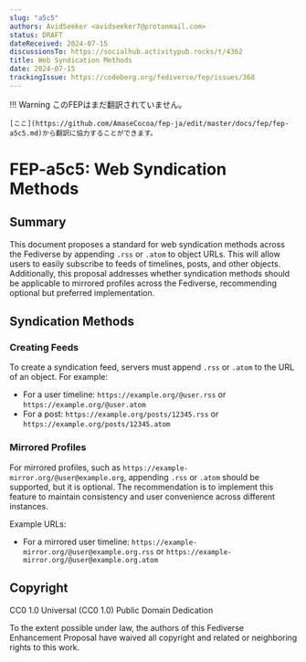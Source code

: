 ```yaml
---
slug: "a5c5"
authors: AvidSeeker <avidseeker7@protonmail.com>
status: DRAFT
dateReceived: 2024-07-15
discussionsTo: https://socialhub.activitypub.rocks/t/4362
title: Web Syndication Methods
date: 2024-07-15
trackingIssue: https://codeberg.org/fediverse/fep/issues/368
---
```

!!! Warning
    このFEPはまだ翻訳されていません。

    [ここ](https://github.com/AmaseCocoa/fep-ja/edit/master/docs/fep/fep-a5c5.md)から翻訳に協力することができます。

# FEP-a5c5: Web Syndication Methods

## Summary

This document proposes a standard for web syndication methods across the
Fediverse by appending `.rss` or `.atom` to object URLs. This will allow users
to easily subscribe to feeds of timelines, posts, and other objects.
Additionally, this proposal addresses whether syndication methods should be
applicable to mirrored profiles across the Fediverse, recommending optional but
preferred implementation.

## Syndication Methods

### Creating Feeds

To create a syndication feed, servers must append `.rss` or `.atom` to the URL
of an object. For example:

- For a user timeline: `https://example.org/@user.rss` or `https://example.org/@user.atom`
- For a post: `https://example.org/posts/12345.rss` or `https://example.org/posts/12345.atom`

### Mirrored Profiles

For mirrored profiles, such as `https://example-mirror.org/@user@example.org`,
appending `.rss` or `.atom` should be supported, but it is optional. The
recommendation is to implement this feature to maintain consistency and user
convenience across different instances.

Example URLs:

- For a mirrored user timeline:
  `https://example-mirror.org/@user@example.org.rss` or
  `https://example-mirror.org/@user@example.org.atom`

## Copyright

CC0 1.0 Universal (CC0 1.0) Public Domain Dedication

To the extent possible under law, the authors of this Fediverse Enhancement
Proposal have waived all copyright and related or neighboring rights to this
work.
